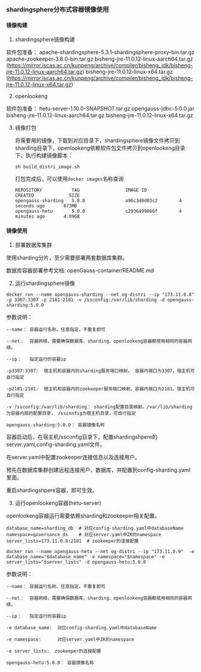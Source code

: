
### shardingsphere分布式容器镜像使用

#### 镜像构建

1. shardingsphere镜像构建

软件包准备：
    apache-shardingsphere-5.3.1-shardingsphere-proxy-bin.tar.gz
    apache-zookeeper-3.8.0-bin.tar.gz
    bisheng-jre-11.0.12-linux-aarch64.tar.gz (https://mirror.iscas.ac.cn/kunpeng/archive/compiler/bisheng_jdk/bisheng-jre-11.0.12-linux-aarch64.tar.gz)
    bisheng-jre-11.0.12-linux-x64.tar.gz     (https://mirror.iscas.ac.cn/kunpeng/archive/compiler/bisheng_jdk/bisheng-jre-11.0.12-linux-x64.tar.gz)

2. openlookeng

软件包准备：
    hetu-server-1.10.0-SNAPSHOT.tar.gz
    opengauss-jdbc-5.0.0.jar
    bisheng-jre-11.0.12-linux-aarch64.tar.gz
    bisheng-jre-11.0.12-linux-x64.tar.gz


3. 镜像打包

    将需要用的镜像，下载到对应目录下，shardingsphere镜像文件拷贝到sharding目录下，openlookeng依赖软件包文件拷贝到openlookeng目录下，执行构建镜像脚本：

    ```
    sh build_distri_image.sh 
    ```
    打包完成后，可以使用`docker images`名称查询
    ```
    REPOSITORY           TAG                 IMAGE ID            CREATED             SIZE
    opengauss-sharding   5.0.0               a96c3d8d03c2        4 seconds ago       873MB
    opengauss-hetu       5.0.0               c2936499866f        4 minutes ago       4.09GB
    ```

#### 镜像使用


1. 部署数据库集群

使用sharding分片，至少需要部署两套数据库集群。

数据库容器部署参考文档: openGauss-container/README.md


2. 运行shardingsphere镜像

```
docker run --name opengauss-sharding --net og-distri --ip "173.11.0.8" -p 3307:3307 -p 2181:2181 -v /ssconfig:/var/lib/sharding -d opengauss-sharding:5.0.0
```

参数说明：

```
--name： 容器运行名称，任意指定，不重复即可

--net：  容器网络，需要确保数据库、sharding、openlookeng容器都使用相同的容器网络。

--ip：   指定运行的容器ip

-p3307:3307:  宿主机和容器内的sharding服务端口映射。 容器内端口为3307，宿主机可自行指定

-p2181:2181:  宿主机和容器内的zookeeper服务端口映射。容器内端口为2181，宿主机可自行指定

-v /ssconfig:/var/lib/sharding： sharding配置目录映射。/var/lib/sharding为容器内部的配置目录， /ssconfig为宿主机目录，可自行指定

opengauss-sharding:5.0.0： 容器镜像名称
```

容器启动后，在宿主机/ssconfig目录下，配置shardingshpere的server.yaml,config-sharding.yaml文件。

在server.yaml中配置zookeeper连接信息以及连接用户。

预先在数据库集群创建远程连接用户、数据库，并配置到config-sharding.yaml里面。

重启shardingshpere容器，即可生效。

3. 运行openlookeng容器(hetu-server)

openlookeng容器运行需要依赖sharding和zookeeper相关配置。

```
database_name=sharding_db  # 对应config-sharding.yaml中databaseName
namespace=governance_ds    # 对应server.yaml中ZK的namespace
server_lists=173.11.0.8:2181  # zookeeper的连接配置

docker run --name opengauss-hetu --net og-distri --ip "173.11.0.9"  -e database_name="$database_name" -e namespace="$namespace" -e server_lists="$server_lists" -d opengauss-hetu:5.0.0
```

参数说明：
```
--name： 容器运行名称，任意指定，不重复即可

--net：  容器网络，需要确保数据库、sharding、openlookeng容器都使用相同的容器网络。

--ip：   指定运行的容器ip

-e database_name:  对应config-sharding.yaml中databaseName

-e namespace:      对应server.yaml中ZK的namespace

-e server_lists:  zookeeper的连接配置

opengauss-hetu:5.0.0： 容器镜像名称
```